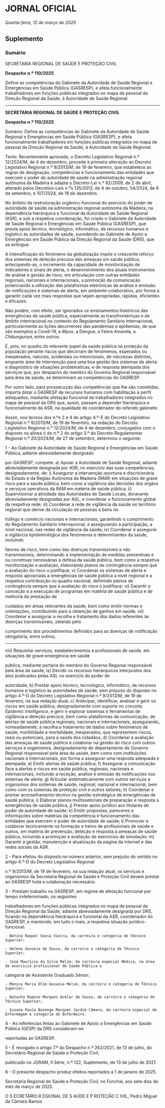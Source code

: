 # JORNAL OFICIAL

###### Quarta-feira, 12 de março de 2025

## **Suplemento**

### **Sumário**

SECRETARIA REGIONAL DE SAÚDE E PROTEÇÃO CIVIL

**Despacho n.º 110/2025**

Define as competências do Gabinete da Autoridade de Saúde Regional e
Emergências em Saúde Pública (GASRESP), e afeta funcionalmente trabalhadores
em funções públicas integrados no mapa de pessoal da Direção Regional da Saúde, à
Autoridade de Saúde Regional.




---

**SECRETARIA** **REGIONAL** **DE** **SAÚDE** **E** **PROTEÇÃO** **CIVIL**


**Despacho n.º 110/2025**


Sumário:
Define as competências do Gabinete da Autoridade de Saúde Regional e Emergências em Saúde Pública (GASRESP), e afeta
funcionalmente trabalhadores em funções públicas integrados no mapa de pessoal da Direção Regional da Saúde, à Autoridade de Saúde
Regional.

Texto:
Recentemente aprovado, o Decreto Legislativo Regional n.º 12/2024/M, de 4 de dezembro, procede à primeira alteração ao
Decreto Legislativo Regional n.º 9/2013/M, de 19 de fevereiro, que estabelece as regras de designação, competências e
funcionamento das entidades que exercem o poder de autoridade de saúde na administração regional autónoma da Madeira e
adapta o Decreto-Lei n.º 82/2009, de 2 de abril, alterado pelos Decretos-Leis n.ºs 135/2013, de 4 de outubro, 54/2024, de 6 de
setembro, e 107/2024, de 18 de dezembro.

No âmbito da restruturação orgânico-funcional do exercício do poder de autoridade de saúde na administração regional
autónoma da Madeira, na dependência hierárquica e funcional da Autoridade de Saúde Regional (ASR), e sob a respetiva
coordenação, foi criado o Gabinete da Autoridade de Saúde Regional e Emergências em Saúde Pública (GASRESP), que
presta apoio técnico, tecnológico, informático, de recursos humanos e logístico às autoridades de saúde, sucedendo ao
Gabinete de Apoio a Emergências em Saúde Pública da Direção Regional da Saúde (DRS), que se extingue.

A intensificação do fenómeno da globalização impõe o crescente reforço dos sistemas de deteção precoce das ameaças em
saúde pública, antecipando-as, o incremento da capacidade de monitorização de indicadores e sinais de alerta, o
desenvolvimento dos atuais instrumentos de análise e gestão de risco, em articulação com outras entidades regionais,
nacionais e internacionais, a promoção da comunicação potenciando a utilização das plataformas eletrónicas de análise e
emissão de notificações e sistemas de alerta, em ambiente colaborativo, por forma a garantir cada vez mais respostas que
sejam apropriadas, rápidas, eficientes e eficazes.

Não podem, com efeito, ser ignorados os ensinamentos históricos das emergências de saúde pública, especialmente as
transfronteiriças e de âmbito internacional no contexto do Regulamento Sanitário Internacional, particularmente as lições
decorrentes das pandemias e epidemias, de que são exemplos a Covid-19, a _Mpox_, a Dengue, a Febre Amarela, a
_Chikungunya_, entre outros.

É, pois, no quadro do relevante papel da saúde pública na proteção da população perante riscos que decorram de
fenómenos, esperados ou inesperados, naturais, acidentais ou intencionais, de naturezas distintas, enquanto área de
intervenção para uma boa gestão dos sistemas de alerta e diagnóstico de situações problemáticas, e de resposta atempada dos
serviços que, por despacho do membro do Governo Regional responsável pela área da saúde, se determinam as competências
do GASRESP.

Por outro lado, para prossecução das competências que lhe são cometidas, importa dotar o GASRESP de recursos
humanos com habilitação e perfil adequados, mediante afetação funcional de trabalhadores integrados no mapa de pessoal da
DRS que, assim, passam a depender hierárquica e funcionalmente da ASR, na qualidade de coordenador do referido gabinete.


Assim, nos termos dos n.ºs 3 e 4 do artigo 4.º-E do Decreto Legislativo Regional n.º 9/2013/M, de 19 de fevereiro, na
redação do Decreto Legislativo Regional n.º 12/2024/M, de 4 de dezembro, conjugados com o disposto na alínea i) do n.º 2 do
artigo 3.º do Decreto Regulamentar Regional n.º 20/2024/M, de 27 de setembro, determino o seguinte:


1 - Ao Gabinete da Autoridade de Saúde Regional e Emergências em Saúde Pública, adiante abreviadamente designado

por GASRESP, compete:
a) Apoiar a Autoridade de Saúde Regional, adiante abreviadamente designada por ASR, no exercício das suas
competências, designadamente, de:
i) Assegurar a intervenção oportuna e discricionária do Estado e da Região Autónoma da Madeira (RAM) em
situações de grave risco para a saúde pública, bem como a vigilância das decisões dos órgãos e serviços
operativos da RAM em matéria de saúde pública;
ii) Supervisionar a atividade das Autoridades de Saúde Locais, doravante abreviadamente designadas por ASL,
e coordenar o funcionamento global da respetiva rede;
iii) Coordenar a rede de vigilância da saúde no território regional que derive da circulação de pessoas e bens no

tráfego e comércio nacionais e internacionais, garantindo o cumprimento do Regulamento Sanitário
Internacional, e assegurando a participação, a nível nacional, nas redes de vigilância da saúde;
iv) Coordenar e assegurar a vigilância epidemiológica dos fenómenos e determinantes da saúde, incluindo

fatores de risco, bem como das doenças transmissíveis e não transmissíveis, determinando a implementação
de medidas preventivas e ou corretivas necessárias à defesa da saúde pública, bem como a respetiva
monitorização e avaliação, elaborando planos de contingência sempre que a avaliação do risco o justifique;
v) Coordenar os sistemas de alerta e resposta apropriada a emergências de saúde pública a nível regional e a
respetiva contribuição no quadro nacional, definindo planos de contingência sempre que a avaliação do
risco o justifique;
vi) Garantir a conceção e a execução de programas em matéria de saúde pública e de melhoria da prestação de

cuidados em áreas relevantes da saúde, bem como emitir normas e orientações, contribuindo para a
obtenção de ganhos em saúde;
vii) Coordenar e assegurar a recolha e tratamento dos dados referentes às doenças transmissíveis, zelando pelo

cumprimento dos procedimentos definidos para as doenças de notificação obrigatória, entre outros;




---

viii) Requisitar serviços, estabelecimentos e profissionais de saúde, em situações de grave emergência em saúde

pública, mediante portaria do membro do Governo Regional responsável pela área da saúde;
ix) Decidir os recursos hierárquicos interpostos dos atos praticados pelas ASL no exercício do poder de

autoridade;
b) Prestar apoio técnico, tecnológico, informático, de recursos humanos e logístico às autoridades de saúde, sem
prejuízo do disposto no artigo 4.º-D do Decreto Legislativo Regional n.º 9/2013/M, de 19 de fevereiro, na sua
redação atual;
c) Antecipar, identificar, analisar e gerir os riscos em saúde pública, designadamente com suporte no conceito
_Epidemic Intelligence_, e gerir e explorar sistemas e ferramentas de vigilância e deteção precoce, bem como
plataformas de comunicação, de alertas de saúde pública regionais, nacionais e internacionais, assegurando,
nomeadamente, a recolha e tratamento de dados sobre fenómenos de saúde, morbilidade e mortalidade,
inesperados, que representem riscos, reais ou potenciais, para a saúde dos cidadãos;
d) Coordenar a avaliação das ameaças de saúde pública e colaborar na gestão do risco com outros serviços e
organismos, designadamente do departamento do Governo Regional responsável pela área da saúde, bem como
com instituições nacionais e internacionais, por forma a assegurar uma resposta adequada e atempada;
e) Emitir alertas de saúde pública;
f) Assegurar a comunicação face a alertas e riscos em saúde pública, regionais, nacionais e internacionais,
incluindo a receção, análise e emissão de notificações nos sistemas de alerta;
g) Articular sistematicamente com outros serviços e organismos dos sistemas de saúde, regional, nacional e
internacional, bem como com os sistemas de proteção civil e outros setores;
h) Coordenar e prestar aconselhamento técnico na gestão estratégica de emergências de saúde pública;
i) Elaborar planos multissetoriais de preparação e resposta a emergências de saúde pública;
j) Prestar apoio jurídico aos titulares do poder de autoridade de saúde;
k) Emitir propostas, pareceres e informações sobre matérias da competência e funcionamento das entidades que
exercem o poder de autoridade de saúde;
l) Promover e colaborar tecnicamente na formação e treino de profissionais de saúde e outros, em matéria de
prevenção, deteção e resposta a ameaças de saúde pública, incluindo a promoção e avaliação de exercícios de
simulação;
m) Garantir a gestão, manutenção e atualização da página da internet e das redes sociais da ASR.

2 - Para efeitos do disposto no número anterior, sem prejuízo do vertido no artigo 4.º-D do Decreto Legislativo Regional

n.º 9/2013/M, de 19 de fevereiro, na sua redação atual, os serviços e organismos da Secretaria Regional de Saúde e
Proteção Civil devem prestar ao GASRESP toda a colaboração necessária.

3 - Prestam trabalho no GASRESP, em regime de afetação funcional por tempo indeterminado, os seguintes

trabalhadores em funções públicas integrados no mapa de pessoal da Direção Regional da Saúde, adiante
abreviadamente designada por DRS, ficando na dependência hierárquica e funcional da ASR, coordenador do
GASRESP, e mantendo, em tudo o mais, a respetiva situação jurídico-funcional:

    - Betina Raquel Sousa Vieira, da carreira e categoria de Técnico Superior;

    - Helena Gouveia de Sousa, da carreira e categoria de Técnico Superior;

    - José Maurício da Silva Melim, da carreira especial Médica, na área de exercício profissional de Saúde Pública e
categoria de Assistente Graduado Sénior;

    - Mónica Maria Olim Gouveia Melim, da carreira e categoria de Técnico Superior;

    - Natacha Raposo Marques Avelar de Sousa, da carreira e categoria de Técnico Superior;

    - Susana Paula Bazenga Marques Jardim Câmara, da carreira especial de Enfermagem e categoria de Enfermeiro.

4 - As referências feitas ao Gabinete de Apoio a Emergências em Saúde Pública (GESP) da DRS consideram-se

reportadas ao GASRESP.

5 - É revogado o artigo 7.º do Despacho n.º 262/2021, de 13 de julho, do Secretário Regional de Saúde e Proteção Civil,

publicado no JORAM, II Série, n.º 122, Suplemento, de 13 de julho de 2021.

6 - O presente despacho produz efeitos reportados a 1 de janeiro de 2025.

Secretaria Regional de Saúde e Proteção Civil, no Funchal, aos sete dias do mês de março de 2025.


O S ECRETÁRIO R EGIONAL DE S AÚDE E P ROTEÇÃO C IVIL, Pedro Miguel da Câmara Ramos

